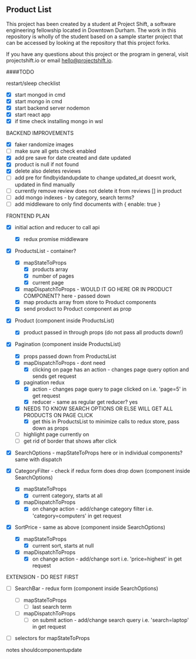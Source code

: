 ## Product List

This project has been created by a student at Project Shift, a software engineering fellowship located in Downtown Durham.  The work in this repository is wholly of the student based on a sample starter project that can be accessed by looking at the repository that this project forks.

If you have any questions about this project or the program in general, visit projectshift.io or email hello@projectshift.io.

####TODO

restart/sleep checklist
- [X] start mongod in cmd
- [X] start mongo in cmd
- [X] start backend server nodemon
- [X] start react app
- [X] if time check installing mongo in wsl

BACKEND IMPROVEMENTS
- [X] faker randomize images
- [ ] make sure all gets check enabled
- [X] add pre save for date created and date updated
- [X] product is null if not found
- [X] delete also deletes reviews
- [ ] add pre for findbyidandupdate to change updated_at
      doesnt work, updated in find manually
- [ ] currently remove review does not delete it from reviews [] in product
- [ ] add mongo indexes - by category, search terms?
- [ ] add middleware to only find documents with { enable: true }

FRONTEND PLAN
- [X] initial action and reducer to call api
  - [X] redux promise middleware

- [X] ProductsList - container?
  - [X] mapStateToProps
    - [X] products array
    - [X] number of pages
    - [X] current page
  - [X] mapDispatchToProps - WOULD IT GO HERE OR IN PRODUCT COMPONENT? here - passed down
  - [X] map products array from store to Product components
  - [X] send product to Product component as prop

- [X] Product (component inside ProductsList)
  - [X] product passed in through props (do not pass all products down!)

- [X] Pagination (component inside ProductsList)
  - [X] props passed down from ProductsList  
  - [X] mapDispatchToProps - dont need
    - [X] clicking on page has an action - changes page query option and sends get request
  - [X] pagination redux
    - [X] action - changes page query to page clicked on i.e. 'page=5' in get request
    - [X] reducer - same as regular get reducer? yes
  - [X] NEEDS TO KNOW SEARCH OPTIONS OR ELSE WILL GET ALL PRODUCTS ON PAGE CLICK
    - [X] get this in ProductsList to minimize calls to redux store, pass down as props
  - [ ] highlight page currently on
  - [ ] get rid of border that shows after click

- [X] SearchOptions - mapStateToProps here or in individual components? same with dispatch

- [X] CategoryFilter - check if redux form does drop down (component inside SearchOptions)
  - [X] mapStateToProps
    - [X] current category, starts at all
  - [X] mapDispatchToProps
    - [X] on change action - add/change category filter i.e. 'category=computers' in get request

- [X] SortPrice - same as above (component inside SearchOptions)
  - [X] mapStateToProps
    - [X] current sort, starts at null
  - [X] mapDispatchToProps
    - [X] on change action - add/change sort i.e. 'price=highest' in get request

EXTENSION - DO REST FIRST
- [ ] SearchBar - redux form (component inside SearchOptions)
  - [ ] mapStateToProps
    - [ ] last search term
  - [ ] mapDispatchToProps
    - [ ] on submit action - add/change search query i.e. 'search=laptop' in get request

- [ ] selectors for mapStateToProps


notes
  shouldcomponentupdate